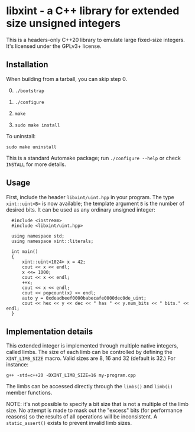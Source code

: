 libxint - a C++ library for extended size unsigned integers
===========================================================

This is a headers-only C++20 library to emulate large fixed-size integers.
It's licensed under the GPLv3+ license.


Installation
------------

When building from a tarball,  you can skip step 0.

  0. `./bootstrap`

  1. `./configure`

  2. `make`

  3. `sudo make install`


To uninstall:

    sudo make uninstall


This is a standard Automake package; run `./configure --help` or check `INSTALL` for more
details.


Usage
-----

First, include the header `libxint/uint.hpp` in your program.
The type `xint::uint<B>` is now available; the template argument `B` is the number
of desired bits. It can be used as any ordinary unsigned integer:

      #include <iostream>
      #include <libxint/uint.hpp>

      using namespace std;
      using namespace xint::literals;

      int main()
      {
          xint::uint<1024> x = 42;
          cout << x << endl;
          x <<= 1000;
          cout << x << endl;
          ++x;
          cout << x << endl;
          cout << popcount(x) << endl;
          auto y = 0xdeadbeef0000babecafe0000dec0de_uint;
          cout << hex << y << dec << " has " << y.num_bits << " bits." << endl;
      }


Implementation details
----------------------

This extended integer is implemented through multiple native integers, called limbs.
The size of each limb can be controlled by defining the `XINT_LIMB_SIZE` macro. Valid
sizes are 8, 16 and 32 (default is 32.) For instance:

    g++ -std=c++20 -DXINT_LIMB_SIZE=16 my-program.cpp

The limbs can be accessed directly through the `limbs()` and `limb(i)` member functions.

NOTE: it's not possible to specify a bit size that is not a multiple of the limb size. No
attempt is made to mask out the "excess" bits (for performance reasons) so the results of
all operations will be inconsistent. A `static_assert()` exists to prevent invalid limb
sizes.

